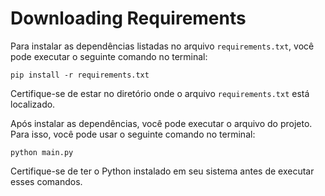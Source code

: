 # Downloading Requirements
Para instalar as dependências listadas no arquivo `requirements.txt`, você pode executar o seguinte comando no terminal:

```
pip install -r requirements.txt
```

Certifique-se de estar no diretório onde o arquivo `requirements.txt` está localizado.

Após instalar as dependências, você pode executar o arquivo do projeto. Para isso, você pode usar o seguinte comando no terminal:

```
python main.py
```

Certifique-se de ter o Python instalado em seu sistema antes de executar esses comandos.